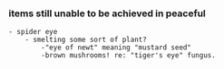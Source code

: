 ### items still unable to be achieved in peaceful
	- spider eye
		- smelting some sort of plant?
			-"eye of newt" meaning "mustard seed"
			-brown mushrooms! re: "tiger's eye" fungus.
